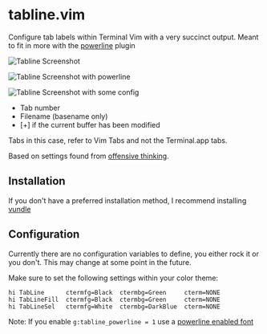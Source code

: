 # tabline.vim

Configure tab labels within Terminal Vim with a very succinct output.
Meant to fit in more with the [powerline](https://github.com/Lokaltog/powerline) plugin

![Tabline Screenshot](https://raw.github.com/mkitt/tabline.vim/master/screenshots/tabline.png)

![Tabline Screenshot with powerline](https://raw.github.com/takeiteasy/tabline.vim/master/screenshots/tabline.png)

![Tabline Screenshot with some config](https://raw.github.com/zyphrus/tabline.vim/master/screenshots/tabline-config.png)


- Tab number
- Filename (basename only)
- [+] if the current buffer has been modified

Tabs in this case, refer to Vim Tabs and not the Terminal.app tabs.

Based on settings found from [offensive thinking](http://www.offensivethinking.org/data/dotfiles/vimrc).

## Installation
If you don't have a preferred installation method, I recommend
installing [vundle](https://github.com/gmarik/vundle)

## Configuration
Currently there are no configuration variables to define, you either
rock it or you don't. This may change at some point in the future.

Make sure to set the following settings within your color theme:

```
hi TabLine      ctermfg=Black  ctermbg=Green     cterm=NONE
hi TabLineFill  ctermfg=Black  ctermbg=Green     cterm=NONE
hi TabLineSel   ctermfg=White  ctermbg=DarkBlue  cterm=NONE
```

Note: If you enable `g:tabline_powerline = 1` use a [powerline enabled font](https://github.com/powerline/fonts)
